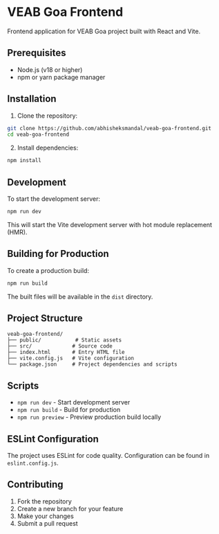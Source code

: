 # VEAB Goa Frontend

Frontend application for VEAB Goa project built with React and Vite.

## Prerequisites

- Node.js (v18 or higher)
- npm or yarn package manager

## Installation

1. Clone the repository:
```bash
git clone https://github.com/abhisheksmandal/veab-goa-frontend.git
cd veab-goa-frontend
```

2. Install dependencies:
```bash
npm install
```

## Development

To start the development server:
```bash
npm run dev
```

This will start the Vite development server with hot module replacement (HMR).

## Building for Production

To create a production build:
```bash
npm run build
```

The built files will be available in the `dist` directory.

## Project Structure

```
veab-goa-frontend/
├── public/           # Static assets
├── src/             # Source code
├── index.html       # Entry HTML file
├── vite.config.js   # Vite configuration
└── package.json     # Project dependencies and scripts
```

## Scripts

- `npm run dev` - Start development server
- `npm run build` - Build for production
- `npm run preview` - Preview production build locally

## ESLint Configuration

The project uses ESLint for code quality. Configuration can be found in `eslint.config.js`.

## Contributing

1. Fork the repository
2. Create a new branch for your feature
3. Make your changes
4. Submit a pull request
